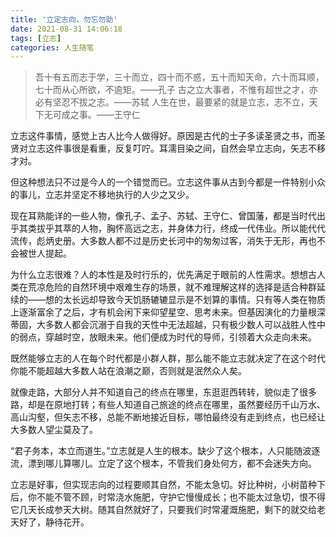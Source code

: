 ```yaml
---
title: '立定志向，勿忘勿助'
date: 2021-08-31 14:06:18
tags: [立志]
categories: 人生随笔
---
```

> 吾十有五而志于学，三十而立，四十而不惑，五十而知天命，六十而耳顺，七十而从心所欲，不逾矩。——孔子
古之立大事者，不惟有超世之才，亦必有坚忍不拔之志。——苏轼
人生在世，最要紧的就是立志，志不立，天下无可成之事。——王守仁

立志这件事情，感觉上古人比今人做得好。原因是古代的士子多读圣贤之书，而圣贤对立志这件事很是看重，反复叮咛。耳濡目染之间，自然会早立志向，矢志不移才对。

但这种想法只不过是今人的一个错觉而已。立志这件事从古到今都是一件特别小众的事儿，立志并坚定不移地执行的人少之又少。

现在耳熟能详的一些人物，像孔子、孟子、苏轼、王守仁、曾国藩，都是当时代出乎其类拔乎其萃的人物，胸怀高远之志，并身体力行，终成一代伟业。所以能代代流传，彪炳史册。大多数人都不过是历史长河中的匆匆过客，消失于无形，再也不会被世人提起。

为什么立志很难？人的本性是及时行乐的，优先满足于眼前的人性需求。想想古人类在荒凉危险的自然环境中艰难生存的场景，就不难理解这样的选择是适合种群延续的——想的太长远却导致今天饥肠辘辘显示是不划算的事情。只有等人类在物质上逐渐富余了之后，才有机会闲下来仰望星空、思考未来。但基因演化的力量根深蒂固，大多数人都会沉溺于自我的天性中无法超越，只有极少数人可以战胜人性中的弱点，穿越时空，放眼未来。他们便成为时代的导师，引领着大众走向未来。

既然能够立志的人在每个时代都是小群人群，那么能不能立志就决定了在这个时代你能不能超越大多数人站在浪潮之巅，否则就是泯然众人矣。

就像走路，大部分人并不知道自己的终点在哪里，东逛逛西转转，貌似走了很多路，却是在原地打转；有些人知道自己旅途的终点在哪里，虽然要经历千山万水、高山沟壑，但矢志不移，总能不断地接近目标，哪怕最终没有走到终点，也已经让大多数人望尘莫及了。

“君子务本，本立而道生。”立志就是人生的根本。缺少了这个根本，人只能随波逐流，漂到哪儿算哪儿。立定了这个根本，不管我们身处何方，都不会迷失方向。

立志是好事，但实现志向的过程要顺其自然，不能太急切。好比种树，小树苗种下后，你不能不管不顾，时常浇水施肥，守护它慢慢成长；也不能太过急切，恨不得它几天长成参天大树。随其自然就好了，只要我们时常灌溉施肥，剩下的就交给老天好了，静待花开。